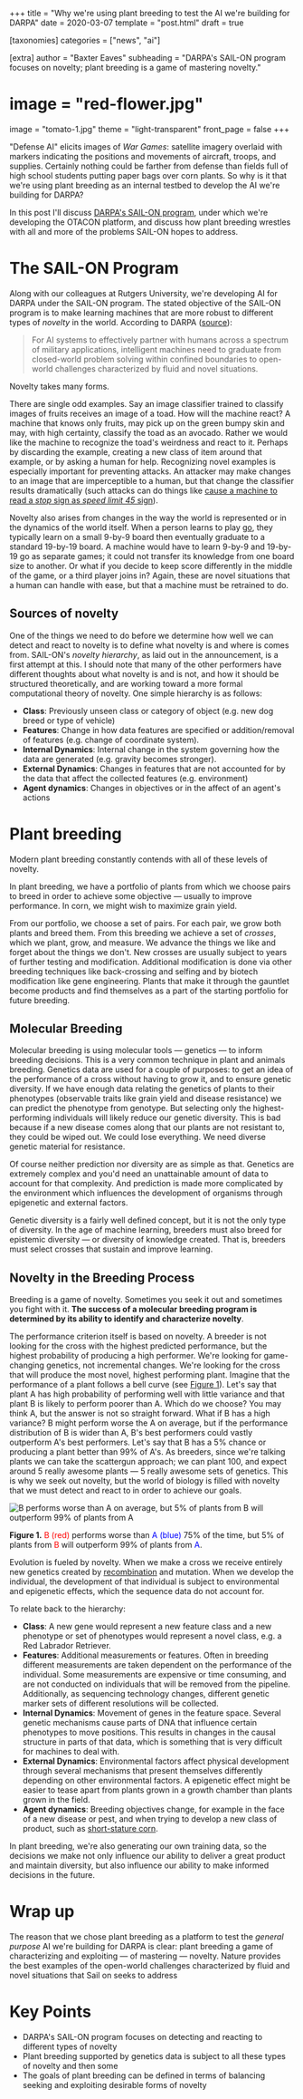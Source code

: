 +++
title = "Why we're using plant breeding to test the AI we're building for DARPA"
date = 2020-03-07
template = "post.html"
draft = true

[taxonomies]
categories = ["news", "ai"]

[extra]
author = "Baxter Eaves"
subheading = "DARPA's SAIL-ON program focuses on novelty; plant breeding is a game of mastering novelty."
# image = "red-flower.jpg"
image = "tomato-1.jpg"
theme = "light-transparent"
front_page = false
+++

"Defense AI" elicits images of *War Games*: satellite imagery overlaid with markers indicating the positions and movements of aircraft, troops, and supplies. Certainly nothing could be farther from defense than fields full of high school students putting paper bags over corn plants. So why is it that we're using plant breeding as an internal testbed to develop the AI we're building for DARPA?

In this post I'll discuss [DARPA's SAIL-ON program](https://www.darpa.mil/news-events/2019-02-14), under which we're developing the OTACON platform, and discuss how plant breeding wrestles with all and more of the problems SAIL-ON hopes to address.

# The SAIL-ON Program

Along with our colleagues at Rutgers University, we're developing AI for DARPA under the SAIL-ON program. The stated objective of the SAIL-ON program is to make learning machines that are more robust to different types of *novelty* in the world. According to DARPA ([source](https://www.darpa.mil/news-events/2019-02-14)):

> For AI systems to effectively partner with humans across a spectrum of military applications, intelligent machines need to graduate from closed-world problem solving within confined boundaries to open-world challenges characterized by fluid and novel situations.

Novelty takes many forms.

There are single odd examples. Say an image classifier trained to classify images of fruits receives an image of a toad. How will the machine react? A machine that knows only fruits, may pick up on the green bumpy skin and may, with high certainty, classify the toad as an avocado. Rather we would like the machine to recognize the toad's weirdness and react to it. Perhaps by discarding the example, creating a new class of item around that example, or by asking a human for help. Recognizing novel examples is especially important for preventing attacks. An attacker may make changes to an image that are imperceptible to a human, but that change the classifier results dramatically (such attacks can do things like [cause a machine to read a *stop* sign as *speed limit 45* sign](https://arxiv.org/abs/1707.08945)).

Novelty also arises from changes in the way the world is represented or in the dynamics of the world itself. When a person learns to play [go](https://en.wikipedia.org/wiki/Go_(game)), they typically learn on a small 9-by-9 board then eventually graduate to a standard 19-by-19 board. A machine would have to learn 9-by-9 and 19-by-19 go as separate games; it could not transfer its knowledge from one board size to another. Or what if you decide to keep score differently in the middle of the game, or a third player joins in? Again, these are novel situations that a human can handle with ease, but that a machine must be retrained to do. 

## Sources of novelty

One of the things we need to do before we determine how well we can detect and react to novelty is to define what novelty is and where is comes from. SAIL-ON's *novelty hierarchy*, as laid out in the announcement, is a first attempt at this. I should note that many of the other performers have different thoughts about what novelty is and is not, and how it should be structured theoretically, and are working toward a more formal computational theory of novelty. One simple hierarchy is as follows:

- **Class**: Previously unseen class or category of object (e.g. new dog breed or type of vehicle)
- **Features**: Change in how data features are specified or addition/removal of features (e.g. change of coordinate system).
- **Internal Dynamics**: Internal change in the system governing how the data are generated (e.g. gravity becomes stronger).
- **External Dynamics**: Changes in features that are not accounted for by the data that affect the collected features (e.g. environment)
- **Agent dynamics**: Changes in objectives or in the affect of an agent's actions

# Plant breeding

Modern plant breeding constantly contends with all of these levels of novelty.

In plant breeding, we have a portfolio of plants from which we choose pairs to breed in order to achieve some objective &mdash; usually to improve performance. In corn, we might wish to maximize grain yield.

From our portfolio, we choose a set of pairs. For each pair, we grow both plants and breed them. From this breeding we achieve a set of *crosses*, which we plant, grow, and measure. We advance the things we like and forget about the things we don't. New crosses are usually subject to years of further testing and modification. Additional modification is done via other breeding techniques like back-crossing and selfing and by biotech modification like gene engineering. Plants that make it through the gauntlet become products and find themselves as a part of the starting portfolio for future breeding.

## Molecular Breeding

Molecular breeding is using molecular tools &mdash; genetics &mdash; to inform breeding decisions. This is a very common technique in plant and animals breeding. Genetics data are used for a couple of purposes: to get an idea of the performance of a cross without having to grow it, and to ensure genetic diversity. If we have enough data relating the genetics of plants to their phenotypes (observable traits like grain yield and disease resistance) we can predict the phenotype from genotype. But selecting only the highest-performing individuals will likely reduce our genetic diversity. This is bad because if a new disease comes along that our plants are not resistant to, they could be wiped out. We could lose everything. We need diverse genetic material for resistance.

Of course neither prediction nor diversity are as simple as that. Genetics are extremely complex and you'd need an unattainable amount of data to account for that complexity. And prediction is made more complicated by the environment which influences the development of organisms through epigenetic and external factors. 

Genetic diversity is a fairly well defined concept, but it is not the only type of diversity. In the age of machine learning, breeders must also breed for epistemic diversity &mdash; or diversity of knowledge created. That is, breeders must select crosses that sustain and improve learning.

## Novelty in the Breeding Process

Breeding is a game of novelty. Sometimes you seek it out and sometimes you fight with it. **The success of a molecular breeding program is determined by its ability to identify and characterize novelty**.

The performance criterion itself is based on novelty. A breeder is not looking for the cross with the highest predicted performance, but the highest probability of producing a high performer. We're looking for game-changing genetics, not incremental changes. We're looking for the cross that will produce the most novel, highest performing plant. Imagine that the performance of a plant follows a bell curve (see <a href="#breeding-objective-figure">Figure 1</a>). Let's say that plant A has high probability of performing well with little variance and that plant B is likely to perform poorer than A. Which do we choose? You may think A, but the answer is not so straight forward. What if B has a high variance? B might perform worse the A on average, but if the performance distribution of B is wider than A, B's best performers could vastly outperform A's best performers. Let's say that B has a 5% chance or producing a plant better than 99% of A's. As breeders, since we're talking plants we can take the scattergun approach; we can plant 100, and expect around 5 really awesome plants &mdash; 5 really awesome sets of genetics. This is why we seek out novelty, but the world of biology is filled with novelty that we must detect and react to in order to achieve our goals.

<a class="anchor" name="breeding-objective-figure"></a>
![B performs worse than A on average, but 5% of plants from B will outperform 99% of plants from A](/img/breeding_obj.png)
<p class="small">
    <strong>Figure 1.</strong> <span style="color: red">B (red)</span> performs worse than <span style="color: blue">A (blue)</span> 75% of the time, but 5% of plants from <span style="color: red">B</span> will outperform 99% of plants from <span style="color: blue">A</span>.
</p>


Evolution is fueled by novelty. When we make a cross we receive entirely new genetics created by [recombination](https://en.wikipedia.org/wiki/Genetic_recombination) and mutation. When we develop the individual, the development of that individual is subject to environmental and epigenetic effects, which the sequence data do not account for. 

To relate back to the hierarchy:

- **Class**: A new gene would represent a new feature class and a new phenotype or set of phenotypes would represent a novel class, e.g. a Red Labrador Retriever.
- **Features**: Additional measurements or features. Often in breeding different measurements are taken dependent on the performance of the individual. Some measurements are expensive or time consuming, and are not conducted on individuals that will be removed from the pipeline. Additionally, as sequencing technology changes, different genetic marker sets of different resolutions will be collected.
- **Internal Dynamics**: Movement of genes in the feature space. Several genetic mechanisms cause parts of DNA that influence certain phenotypes to move positions. This results in changes in the causal structure in parts of that data, which is something that is very difficult for machines to deal with.
- **External Dynamics**: Environmental factors affect physical development through several mechanisms that present themselves differently depending on other environmental factors. A epigenetic effect might be easier to tease apart from plants grown in a growth chamber than plants grown in the field.
- **Agent dynamics**: Breeding objectives change, for example in the face of a new disease or pest, and when trying to develop a new class of product, such as [short-stature corn](https://www.agriculture.com/news/crops/short-stature-corn-on-the-way-from-bayer-cropscience).

In plant breeding, we're also generating our own training data, so the decisions we make not only influence our ability to deliver a great product and maintain diversity, but also influence our ability to make informed decisions in the future.

# Wrap up

The reason that we chose plant breeding as a platform to test the *general purpose* AI we're building for DARPA is clear: plant breeding a game of characterizing and exploiting &mdash; of mastering &mdash; novelty. Nature provides the best examples of the open-world challenges characterized by fluid and novel situations that Sail on seeks to address 

# Key Points
- DARPA's SAIL-ON program focuses on detecting and reacting to different types of novelty
- Plant breeding supported by genetics data is subject to all these types of novelty and then some
- The goals of plant breeding can be defined in terms of balancing seeking and exploiting desirable forms of novelty

